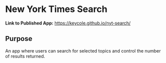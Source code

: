 # New York Times Search

**Link to Published App:** https://keycole.github.io/nyt-search/

## Purpose
An app where users can search for selected topics and control the number of results returned. 
